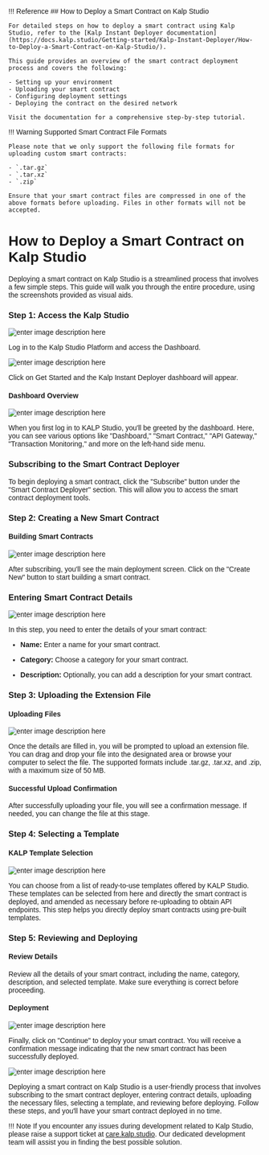 <style> body {  font-family: "Source Sans 3", sans-serif!important; }</style>
<link href="https://fonts.googleapis.com/css2?family=Source+Sans+3:ital,wght@0,200..900;1,200..900&display=swap" rel="stylesheet">    <link rel="stylesheet" href="https://fonts.googleapis.com/icon?family=Material+Icons">

!!! Reference
    ## How to Deploy a Smart Contract on Kalp Studio

    For detailed steps on how to deploy a smart contract using Kalp Studio, refer to the [Kalp Instant Deployer documentation](https://docs.kalp.studio/Getting-started/Kalp-Instant-Deployer/How-to-Deploy-a-Smart-Contract-on-Kalp-Studio/).

    This guide provides an overview of the smart contract deployment process and covers the following:

    - Setting up your environment
    - Uploading your smart contract
    - Configuring deployment settings
    - Deploying the contract on the desired network

    Visit the documentation for a comprehensive step-by-step tutorial.


!!! Warning
    Supported Smart Contract File Formats

    Please note that we only support the following file formats for uploading custom smart contracts:

    - `.tar.gz`
    - `.tar.xz`
    - `.zip`

    Ensure that your smart contract files are compressed in one of the above formats before uploading. Files in other formats will not be accepted.




# How to Deploy a Smart Contract on Kalp Studio

Deploying a smart contract on Kalp Studio is a streamlined process that involves a few simple steps. This guide will walk you through the entire procedure, using the screenshots provided as visual aids.

### Step 1: Access the Kalp Studio

![enter image description here](https://doc-images-kalp-studio.s3.ap-south-1.amazonaws.com/6.+KID/1.png)

Log in to the Kalp Studio Platform and access the Dashboard.

![enter image description here](https://doc-images-kalp-studio.s3.ap-south-1.amazonaws.com/6.+KID/2.png)

Click on Get Started and the Kalp Instant Deployer dashboard will appear.

#### **Dashboard Overview**

![enter image description here](https://doc-images-kalp-studio.s3.ap-south-1.amazonaws.com/6.+KID/3.png)

When you first log in to KALP Studio, you'll be greeted by the dashboard. Here, you can see various options like "Dashboard," "Smart Contract," "API Gateway," "Transaction Monitoring," and more on the left-hand side menu.

### **Subscribing to the Smart Contract Deployer**

To begin deploying a smart contract, click the "Subscribe" button under the "Smart Contract Deployer" section. This will allow you to access the smart contract deployment tools.

### **Step 2: Creating a New Smart Contract**

#### Building Smart Contracts

![enter image description here](https://doc-images-kalp-studio.s3.ap-south-1.amazonaws.com/6.+KID/4.png)

After subscribing, you'll see the main deployment screen. Click on the "Create New" button to start building a smart contract.

### Entering Smart Contract Details

![enter image description here](https://doc-images-kalp-studio.s3.ap-south-1.amazonaws.com/6.+KID/5.png)

In this step, you need to enter the details of your smart contract:

-   **Name:** Enter a name for your smart contract.
    
-   **Category:** Choose a category for your smart contract.
    
-   **Description:** Optionally, you can add a description for your smart contract.
    

### **Step 3: Uploading the Extension File**

#### Uploading Files

![enter image description here](https://doc-images-kalp-studio.s3.ap-south-1.amazonaws.com/6.+KID/6.png)

Once the details are filled in, you will be prompted to upload an extension file. You can drag and drop your file into the designated area or browse your computer to select the file. The supported formats include .tar.gz, .tar.xz, and .zip, with a maximum size of 50 MB.

#### Successful Upload Confirmation

After successfully uploading your file, you will see a confirmation message. If needed, you can change the file at this stage.

### Step 4: Selecting a Template

#### KALP Template Selection

![enter image description here](https://doc-images-kalp-studio.s3.ap-south-1.amazonaws.com/6.+KID/7.png)

You can choose from a list of ready-to-use templates offered by KALP Studio. These templates can be selected from here and directly the smart contract is deployed, and amended as necessary before re-uploading to obtain API endpoints. This step helps you directly deploy smart contracts using pre-built templates.

### **Step 5: Reviewing and Deploying**

#### Review Details

Review all the details of your smart contract, including the name, category, description, and selected template. Make sure everything is correct before proceeding.

#### Deployment

![enter image description here](https://doc-images-kalp-studio.s3.ap-south-1.amazonaws.com/6.+KID/8.png)

Finally, click on "Continue" to deploy your smart contract. You will receive a confirmation message indicating that the new smart contract has been successfully deployed.

![enter image description here](https://doc-images-kalp-studio.s3.ap-south-1.amazonaws.com/6.+KID/9.png)

Deploying a smart contract on Kalp Studio is a user-friendly process that involves subscribing to the smart contract deployer, entering contract details, uploading the necessary files, selecting a template, and reviewing before deploying. Follow these steps, and you'll have your smart contract deployed in no time.


!!! Note
    If you encounter any issues during development related to Kalp Studio, please raise a support ticket at [care.kalp.studio](mailto:care.kalp.studio). Our dedicated development team will assist you in finding the best possible solution.